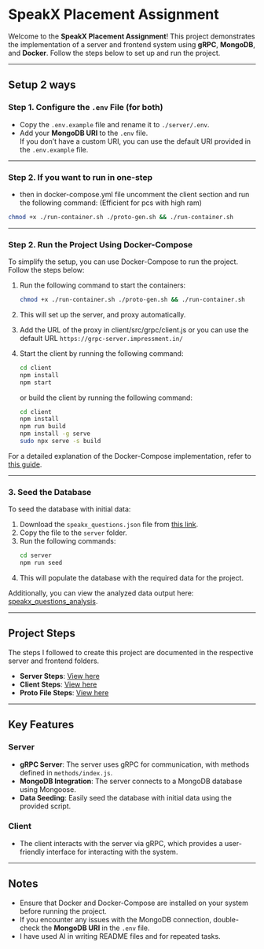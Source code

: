# SpeakX Placement Assignment

Welcome to the **SpeakX Placement Assignment**! This project demonstrates the implementation of a server and frontend system using **gRPC**, **MongoDB**, and **Docker**. Follow the steps below to set up and run the project.

---

## Setup 2 ways

### Step 1. Configure the `.env` File (for both)

- Copy the `.env.example` file and rename it to `./server/.env`.
- Add your **MongoDB URI** to the `.env` file.  
  If you don’t have a custom URI, you can use the default URI provided in the `.env.example` file.

---

### Step 2. If you want to run in one-step 
- then in docker-compose.yml file uncomment the client section and run the following command: (Efficient for pcs with high ram)

```bash
chmod +x ./run-container.sh ./proto-gen.sh && ./run-container.sh
```

---

### Step 2. Run the Project Using Docker-Compose

To simplify the setup, you can use Docker-Compose to run the project. Follow the steps below:

1. Run the following command to start the containers:
   ```bash
   chmod +x ./run-container.sh ./proto-gen.sh && ./run-container.sh
   ```
2. This will set up the server, and proxy automatically.

3. Add the URL of the proxy in client/src/grpc/client.js or you can use the default URL `https://grpc-server.impressment.in/`

4. Start the client by running the following command:
   ```bash
   cd client
   npm install
   npm start
   ```
   or build the client by running the following command:
   ```bash
   cd client
   npm install
   npm run build
   npm install -g serve
   sudo npx serve -s build
   ```

For a detailed explanation of the Docker-Compose implementation, refer to [this guide](https://github.com/mokbhai/SiddhProject/blob/main/NodeJs/gRPC/client-to-server/README_Improved_By_ChatGPT.md).

---

### 3. Seed the Database

To seed the database with initial data:

1. Download the `speakx_questions.json` file from [this link](https://drive.google.com/file/d/1CZ0GX4opA4grkLunRuWwH7bwlmfcSeUQ/view).
2. Copy the file to the `server` folder.
3. Run the following commands:
   ```bash
   cd server
   npm run seed
   ```
4. This will populate the database with the required data for the project.

Additionally, you can view the analyzed data output here: [speakx_questions_analysis](https://github.com/mokbhai/speakx-search-questions/blob/main/server/seed/speakx_questions_analysis.json).

---

## Project Steps

The steps I followed to create this project are documented in the respective server and frontend folders.

- **Server Steps**: [View here](./server/README.md)
- **Client Steps**: [View here](./client/README.md)
- **Proto File Steps**: [View here](./proto/README.md)

---

## Key Features

### Server

- **gRPC Server**: The server uses gRPC for communication, with methods defined in `methods/index.js`.
- **MongoDB Integration**: The server connects to a MongoDB database using Mongoose.
- **Data Seeding**: Easily seed the database with initial data using the provided script.

### Client

- The client interacts with the server via gRPC, which provides a user-friendly interface for interacting with the system.

---

## Notes

- Ensure that Docker and Docker-Compose are installed on your system before running the project.
- If you encounter any issues with the MongoDB connection, double-check the **MongoDB URI** in the `.env` file.
- I have used AI in writing README files and for repeated tasks.
